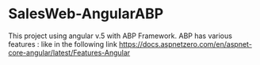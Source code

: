 # SalesWeb-AngularABP
This project using angular v.5 with ABP Framework. 
ABP has various features : like in the following link https://docs.aspnetzero.com/en/aspnet-core-angular/latest/Features-Angular
